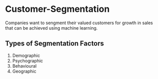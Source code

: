 # Customer-Segmentation
Companies want to sengment their valued customers for growth in sales that can be achieved using machine learning.
## Types of Segmentation Factors
1. Demographic
2. Psychographic
3. Behavioural
4. Geographic
